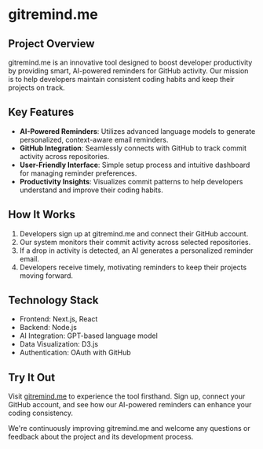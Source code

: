# gitremind.me

## Project Overview

gitremind.me is an innovative tool designed to boost developer productivity by providing smart, AI-powered reminders for GitHub activity. Our mission is to help developers maintain consistent coding habits and keep their projects on track.

## Key Features

- **AI-Powered Reminders**: Utilizes advanced language models to generate personalized, context-aware email reminders.
- **GitHub Integration**: Seamlessly connects with GitHub to track commit activity across repositories.
- **User-Friendly Interface**: Simple setup process and intuitive dashboard for managing reminder preferences.
- **Productivity Insights**: Visualizes commit patterns to help developers understand and improve their coding habits.

## How It Works

1. Developers sign up at gitremind.me and connect their GitHub account.
2. Our system monitors their commit activity across selected repositories.
3. If a drop in activity is detected, an AI generates a personalized reminder email.
4. Developers receive timely, motivating reminders to keep their projects moving forward.

## Technology Stack

- Frontend: Next.js, React
- Backend: Node.js
- AI Integration: GPT-based language model
- Data Visualization: D3.js
- Authentication: OAuth with GitHub

## Try It Out

Visit [gitremind.me](https://gitremind.me) to experience the tool firsthand. Sign up, connect your GitHub account, and see how our AI-powered reminders can enhance your coding consistency.

We're continuously improving gitremind.me and welcome any questions or feedback about the project and its development process.
